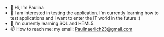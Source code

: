 - 👋 Hi, I’m Paulina
- 👀 I am interested in testing the application. I'm currently learning how to test applications and I want to enter the IT world in the future :)
- 🌱 I’m currently learning SQL and HTML5.
- 📫 How to reach me: my email: Paulinaerlich23@gmail.com 

<!---
Paulinaer/Paulinaer is a ✨ special ✨ repository because its `README.md` (this file) appears on your GitHub profile.
You can click the Preview link to take a look at your changes.
--->
